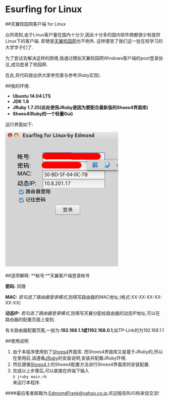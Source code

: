# Esurfing for Linux 
##天翼校园网客户端 for Linux

众所周知,由于Linux客户量在国内十分少,因此十分多的国内软件商都很少有提供Linux下的客户端.
即使是[天翼校园网](http://zsteduapp.10000.gd.cn/index.html)也不例外.
这样便苦了我们这一批在校学习的大学学子们了.

为了尝试去解决这样的困境,我通过模拟天翼校园网Windows客户端的post登录协议,成功登录了校园网.

在此,将代码放出供大家参完善与参考(Ruby实现).

##我的环境:
- **Ubuntu 14.04 LTS**
- **JDK 1.8**
- **JRuby 1.7.25(此处使用JRuby是因为要配合最新版的Shoes4界面库)**
- **Shoes4(Ruby的一个轻量Gui)**

运行界面如下:

 ![image](https://github.com/EdmondFrank/Esurfing/blob/master/esurf.png)
　
　

##选项解释:
**帐号:**天翼客户端登录帐号

**密码:** 同理

**MAC:** *若勾选了路由器登录模式*,则填写路由器的MAC地址,(格式:XX-XX-XX-XX-XX-XX)

**动态IP:** *若勾选了路由器登录模式*,则填写天翼分配给路由器的动态IP地址,可以在路由器的配置页面上查到.

有关路由器配置页面,一般为:**192.168.1.1或1192.168.0.1**,如TP-Link的为192.168.1.1

##使用说明
1. 由于本程序使用到了[Shoes4](https://github.com/shoes/shoes4)界面库.
而Shoes4界面库又是基于JRuby的,所以在使用前,请遵循[JRuby](http://jruby.org/getting-started)的安装说明,安装并配置JRuby环境.
2. 然后遵循[Shoes4](https://github.com/shoes/shoes4)上的Shoes4配置方法进行Shoes4界面库的安装配置.
3. 完成以上步骤后,可以直接在终端下输入 <br/> ``` $ jruby main.rb ``` <br/>来运行本程序.

####最后笔者邮箱为:EdmomdFrank@yahoo.co.jp,欢迎报告BUG和来信交流!


